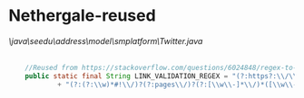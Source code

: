 # Nethergale-reused
###### \java\seedu\address\model\smplatform\Twitter.java
``` java
    //Reused from https://stackoverflow.com/questions/6024848/regex-to-validate-a-twitter-url with minor modifications
    public static final String LINK_VALIDATION_REGEX = "(?:https?:\\/\\/)?(?:www\\.|m\\.)?twitter\\.com\\/"
            + "(?:(?:\\w)*#!\\/)?(?:pages\\/)?(?:[\\w\\-]*\\/)*([\\w\\-]*)/?";

```
